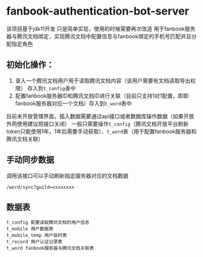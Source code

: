 # fanbook-authentication-bot-server

该项目基于jdk11开发
只是简单实现，使用的时候需要再次改造
用于fanbook服务器与腾讯文档绑定，实现腾讯文档中配置信息与fanbook绑定的手机号匹配并且分配指定角色
## 初始化操作：

1. 录入一个腾讯文档用户用于读取腾讯文档内容（该用户需要有文档读取导出权限） 存入到```t_config```表中
2. 配置fanbook服务器ID和腾讯文档ID进行关联（目前只支持1对1配置，即即fanbook服务器对应一个文档）存入到```t_word```表中

目前未开放管理界面，插入数据需要通过api接口或者数据库操作数据（如果开放外网使用建议把接口关闭）
一般只需要操作```t_config```（腾讯文档开放平台刷新token只能使用1年，1年后需要手动获取）、```t_word```表（用于配置fanbook服务器和腾讯文档关联）

## 手动同步数据
调用该接口可以手动刷新指定服务器对应的文档数据

```/word/sync?guild=xxxxxxxx```

## 数据表

```
t_config 配置读取腾讯文档的用户信息
t_mobile 用户数据表
t_mobile_temp 用户临时表
t_record 用户认证记录表
t_word fanbook服务器与腾讯文档关联表
```
